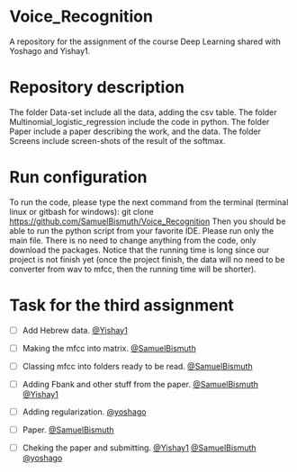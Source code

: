 # Voice_Recognition
A repository for the assignment of the course Deep Learning shared with Yoshago and Yishay1.

# Repository description

The folder Data-set include all the data, adding the csv table.
The folder Multinomial_logistic_regression include the code in python.
The folder Paper include a paper describing the work, and the data.
The folder Screens include screen-shots of the result of the softmax.

# Run configuration

To run the code, please type the next command from the terminal (terminal linux or gitbash for windows):
git clone https://github.com/SamuelBismuth/Voice_Recognition
Then you should be able to run the python script from your favorite IDE.
Please run only the main file. There is no need to change anything from the code, only download the packages.
Notice that the running time is long since our project is not finish yet (once the project finish, the data will no need to be converter from wav to mfcc, then the running time will be shorter).

# Task for the third assignment

- [ ] Add Hebrew data. [@Yishay1]( https://github.com/Yishay1 )
- [ ] Making the mfcc into matrix.  [@SamuelBismuth]( https://github.com/SamuelBismuth ) 
- [ ] Classing mfcc into folders ready to be read.  [@SamuelBismuth]( https://github.com/SamuelBismuth ) 
- [ ] Adding Fbank and other stuff from the paper. [@SamuelBismuth]( https://github.com/SamuelBismuth ) [@Yishay1]( https://github.com/Yishay1 )
- [ ] Adding regularization. [@yoshago]( https://github.com/yoshago )
- [ ] Paper. [@SamuelBismuth]( https://github.com/SamuelBismuth )
- [ ] Cheking the paper and submitting. [@Yishay1]( https://github.com/Yishay1 ) [@SamuelBismuth]( https://github.com/SamuelBismuth ) [@yoshago]( https://github.com/yoshago )



